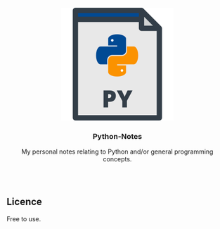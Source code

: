 <p align="center">
<img src="images/py.png" width="256" height="256"/><br/>
<h3 align="center">Python-Notes</h3>
<p align="center">My personal notes relating to Python and/or general programming concepts.</p>
<h2></h2>
</p>
<br />

## Licence
Free to use.
